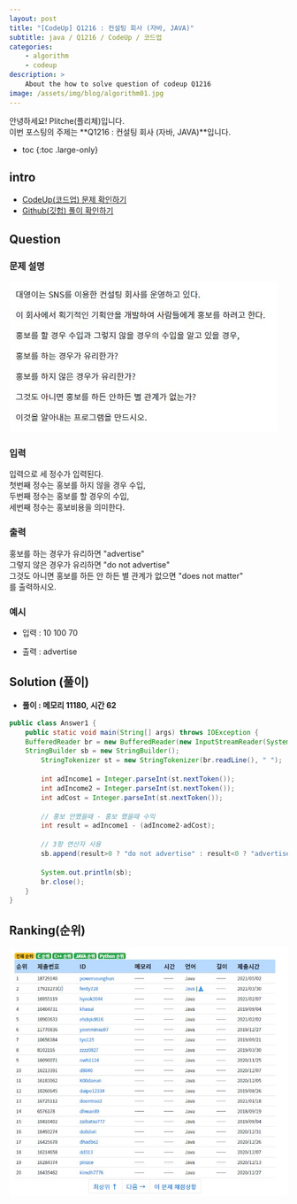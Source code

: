 ```yaml
---
layout: post
title: "[CodeUp] Q1216 : 컨설팅 회사 (자바, JAVA)"
subtitle: java / Q1216 / CodeUp / 코드업
categories:
    - algorithm
    - codeup
description: >
    About the how to solve question of codeup Q1216
image: /assets/img/blog/algorithm01.jpg
---
```


안녕하세요! Plitche(플리체)입니다.  
이번 포스팅의 주제는 **Q1216 : 컨설팅 회사 (자바, JAVA)**입니다.

* toc
{:toc .large-only}

## intro
* [CodeUp(코드업) 문제 확인하기](https://codeup.kr/problem.php?id=1216)  
* [Github(깃헙) 풀이 확인하기](https://github.com/plitche/CodeUp_Solution/tree/master/Q1201~Q1300/Q1216)  

## Question
### 문제 설명
![](/assets/post/codeup/Q1200~Q1299/20210812_02/01.JPG)
### 입력
입력으로 세 정수가 입력된다.   
첫번째 정수는 홍보를 하지 않을 경우 수입,  
두번째 정수는 홍보를 할 경우의 수입,  
세번째 정수는 홍보비용을 의미한다.  

### 출력
홍보를 하는 경우가 유리하면 "advertise"  
그렇지 않은 경우가 유리하면 "do not advertise"  
그것도 아니면 홍보를 하든 안 하든 별 관계가 없으면 "does not matter"  
를 출력하시오.  

### 예시
* 입력 : 10 100 70  
  
* 출력 : advertise  

## Solution (풀이)
* **풀이 : 메모리 11180, 시간 62**  

```java
public class Answer1 {
	public static void main(String[] args) throws IOException {
	BufferedReader br = new BufferedReader(new InputStreamReader(System.in));
	StringBuilder sb = new StringBuilder();
        StringTokenizer st = new StringTokenizer(br.readLine(), " ");
        
        int adIncome1 = Integer.parseInt(st.nextToken());
        int adIncome2 = Integer.parseInt(st.nextToken());
        int adCost = Integer.parseInt(st.nextToken());

        // 홍보 안했을때 - 홍보 했을때 수익
        int result = adIncome1 - (adIncome2-adCost);
        
        // 3항 연산자 사용
        sb.append(result>0 ? "do not advertise" : result<0 ? "advertise" : "does not matter");
        
        System.out.println(sb);
        br.close();
	}
}
```  

## Ranking(순위)
![](/assets/post/codeup/Q1200~Q1299/20210812_02/02.JPG)  
